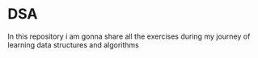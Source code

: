 # DSA
In this repository i am gonna share all the exercises during my journey of learning data structures and algorithms
